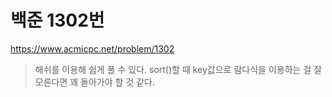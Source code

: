 # 백준 1302번
https://www.acmicpc.net/problem/1302
> 해쉬를 이용해 쉽게 풀 수 있다. sort()할 때 key값으로 람다식을 이용하는 걸 잘 모른다면 꽤 돌아가야 할 것 같다.